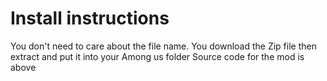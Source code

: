 # Install instructions

You don't need to care about the file name.
You download the Zip file then extract and put it into your Among us folder
Source code for the mod is above




